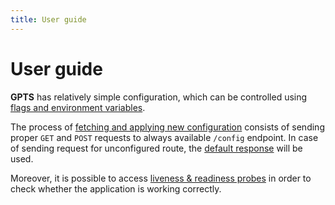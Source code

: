```yaml
---
title: User guide
---
```


# User guide

**GPTS** has relatively simple configuration, which can be controlled using [flags and environment variables](flags.md).

The process of [fetching and applying new configuration](config.md) consists of sending proper `GET` and `POST` requests to always available `/config` endpoint. In case of sending request for unconfigured route, the [default response](default.md) will be used.

Moreover, it is possible to access [liveness & readiness probes](health.md) in order to check whether the application is working correctly.
